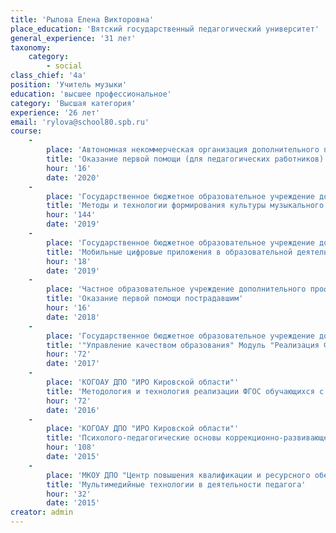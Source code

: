 ```yaml
---
title: 'Рылова Елена Викторовна'
place_education: 'Вятский государственный педагогический университет'
general_experience: '31 лет'
taxonomy:
    category:
        - social
class_chief: '4а'
position: 'Учитель музыки'
education: 'высшее профессиональное'
category: 'Высшая категория'
experience: '26 лет'
email: 'rylova@school80.spb.ru'
course: 
    -
        place: 'Автономная некоммерческая организация дополнительного профессионального образования "Учебный центр "Педагогический альянс"'
        title: 'Оказание первой помощи (для педагогических работников)'
        hour: '16'
        date: '2020'
    -
        place: 'Государственное бюджетное образовательное учреждение дополнительного профессионального образования (повышения квалификации) специалистов Санкт-Петербургская академия постдипломного педагогического образования'
        title: 'Методы и технологии формирования культуры музыкального восприятия школьников в контексте ФГОС'
        hour: '144'
        date: '2019'
    -
        place: 'Государственное бюджетное образовательное учреждение дополнительного педагогического профессионального образования Центр повышения квалификации специалистов Петроградского района Санкт-Петербурга "Информационно-методический центр"'
        title: 'Мобильные цифровые приложения в образовательной деятельности'
        hour: '18'
        date: '2019'
    -
        place: 'Частное образовательное учреждение дополнительного профессионального образования Образовательный центр охраны труда'
        title: 'Оказание первой помощи пострадавшим'
        hour: '16'
        date: '2018'
    -
        place: 'Государственное бюджетное образовательное учреждение дополнительного педагогического профессионального образования Центр повышения квалификации специалистов Петроградского района Санкт-Петербурга "Информационно-методический центр"'
        title: '"Управление качеством образования" Модуль "Реализация ФГОС в основной школе"'
        hour: '72'
        date: '2017'
    -
        place: 'КОГОАУ ДПО "ИРО Кировской области"'
        title: 'Методология и технология реализации ФГОС обучающихся с ОВЗ в условиях общеобразовательной и специальной (коррекционной) школы'
        hour: '72'
        date: '2016'
    -
        place: 'КОГОАУ ДПО "ИРО Кировской области"'
        title: 'Психолого-педагогические основы коррекционно-развивающего обучения в условиях реализации ФГОС'
        hour: '108'
        date: '2015'
    -
        place: 'МКОУ ДПО "Центр повышения квалификации и ресурсного обеспечения муниципальной системы образования" города Кирова'
        title: 'Мультимедийные технологии в деятельности педагога'
        hour: '32'
        date: '2015'
creator: admin
---
```

